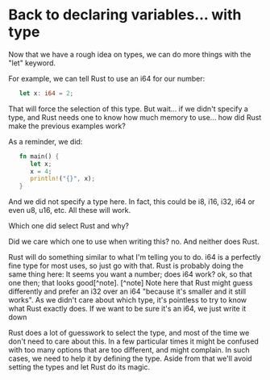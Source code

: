 # Back to declaring variables... with type

Now that we have a rough idea on types, we can do more things with the "let" keyword.

For example, we can tell Rust to use an i64 for our number:

```rust
   let x: i64 = 2;
```

That will force the selection of this type. But wait... if we didn't specify a type, and Rust needs one to know how much memory to use... how did Rust make the previous examples work?

As a reminder, we did:

```rust
   fn main() {
      let x;
      x = 4;
      println!("{}", x);
   }
```

And we did not specify a type here. In fact, this could be i8, i16, i32, i64 or even u8, u16, etc. All these will work.

Which one did select Rust and why?

Did we care which one to use when writing this? no. And neither does Rust.

Rust will do something similar to what I'm telling you to do. i64 is a perfectly fine type for most uses, so just go with that. Rust is probably doing the same thing here: It seems you want a number; does i64 work? ok, so that one then; that looks good[^note].
[^note] Note here that Rust might guess differently and prefer an i32 over an i64 "because it's smaller and it still works". As we didn't care about which type, it's pointless to try to know what Rust exactly does. If we want to be sure it's an i64, we just write it down

Rust does a lot of guesswork to select the type, and most of the time we don't need to care about this. In a few particular times it might be confused with too many options that are too different, and might complain. In such cases, we need to help it by defining the type. Aside from that we'll avoid setting the types and let Rust do its magic.